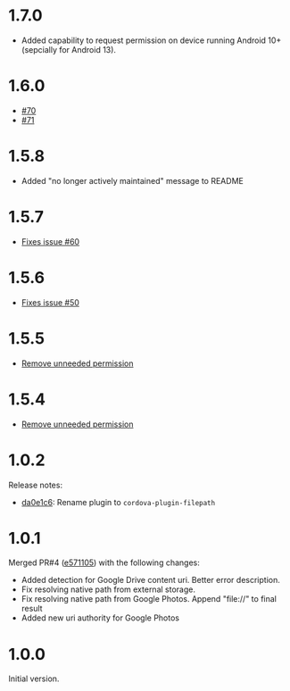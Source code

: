 # 1.7.0

- Added capability to request permission on device running Android 10+ (sepcially for Android 13).

# 1.6.0

- [#70](https://github.com/hiddentao/cordova-plugin-filepath/pull/70)
- [#71](https://github.com/hiddentao/cordova-plugin-filepath/pull/71)

# 1.5.8

- Added "no longer actively maintained" message to README

# 1.5.7

- [Fixes issue #60](https://github.com/hiddentao/cordova-plugin-filepath/issues/60)

# 1.5.6

- [Fixes issue #50](https://github.com/hiddentao/cordova-plugin-filepath/issues/50)

# 1.5.5

- [Remove unneeded permission](https://github.com/hiddentao/cordova-plugin-filepath/pull/51)

# 1.5.4

- [Remove unneeded permission](https://github.com/hiddentao/cordova-plugin-filepath/pull/42)

# 1.0.2

Release notes:

- [da0e1c6](https://github.com/hiddentao/cordova-plugin-filepath/commit/da0e1c68e422caac9c196e41d2580460a6da6d67): Rename plugin to `cordova-plugin-filepath`

# 1.0.1

Merged PR#4 ([e571105](https://github.com/hiddentao/cordova-plugin-filepath/commit/e571105e0ffa2bfa09b27a13613778755e017961)) with the following changes:

- Added detection for Google Drive content uri. Better error description.
- Fix resolving native path from external storage.
- Fix resolving native path from Google Photos. Append "file://" to final result
- Added new uri authority for Google Photos

# 1.0.0

Initial version.
